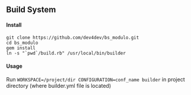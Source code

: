 ## Build System

#### Install

	git clone https://github.com/dev4dev/bs_modulo.git
	cd bs_modulo
	gem install
	ln -s "`pwd`/build.rb" /usr/local/bin/builder

#### Usage
Run `WORKSPACE=/project/dir CONFIGURATION=conf_name builder` in project directory (where builder.yml file is located)
